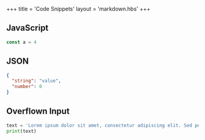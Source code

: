 +++
title = 'Code Snippets'
layout = 'markdown.hbs'
+++

## JavaScript

```javascript
const a = 4
```

## JSON

```json
{
  "string": "value",
  "number": 0
}
```

## Overflown Input

```python
text = 'Lorem ipsum dolor sit amet, consectetur adipiscing elit. Sed pellentesque consectetur convallis. Sed sed gravida lectus. Mauris diam felis, imperdiet ut nunc id, imperdiet tincidunt eros. Vestibulum faucibus enim ac nisl molestie, et porttitor libero vehicula. Aliquam sit amet pretium odio. Nulla bibendum varius risus eget venenatis. Praesent aliquam fermentum risus, sed bibendum orci dapibus et. Pellentesque nec commodo ipsum. Morbi a vestibulum mi. Orci varius natoque penatibus et magnis dis parturient montes, nascetur ridiculus mus. Nunc congue nisi in magna congue feugiat. Vestibulum quis imperdiet arcu. Duis ac mi posuere, vehicula nulla vel, malesuada velit.'
print(text)
```
